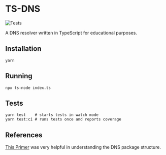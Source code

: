 # TS-DNS 
![Tests](https://github.com/k-nut/tsdns/workflows/Tests/badge.svg)

A DNS resolver written in TypeScript for educational purposes.


## Installation
```
yarn
```

## Running 
```
npx ts-node index.ts
```

## Tests
```
yarn test    # starts tests in watch mode
yarn test:ci # runs tests once and reports coverage
```

## References

[This Primer](https://www2.cs.duke.edu/courses/fall16/compsci356/DNS/DNS-primer.pdf) was very helpful in understanding the DNS package structure.
